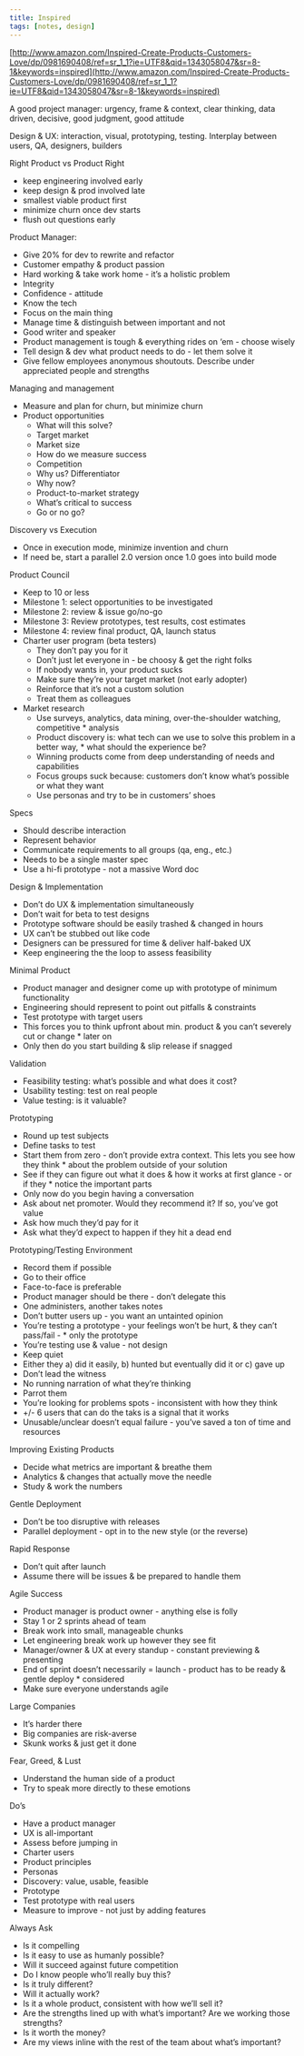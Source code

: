 ```yaml
---
title: Inspired
tags: [notes, design]
---
```


[http://www.amazon.com/Inspired-Create-Products-Customers-Love/dp/0981690408/ref=sr_1_1?ie=UTF8&qid=1343058047&sr=8-1&keywords=inspired](http://www.amazon.com/Inspired-Create-Products-Customers-Love/dp/0981690408/ref=sr_1_1?ie=UTF8&qid=1343058047&sr=8-1&keywords=inspired)

A good project manager: urgency, frame & context, clear thinking, data driven, decisive, good judgment, good attitude

Design & UX: interaction, visual, prototyping, testing. Interplay between users, QA, designers, builders

Right Product vs Product Right
* keep engineering involved early
* keep design & prod involved late
* smallest viable product first
* minimize churn once dev starts
* flush out questions early

Product Manager:
* Give 20% for dev to rewrite and refactor
* Customer empathy & product passion
* Hard working & take work home - it’s a holistic problem
* Integrity
* Confidence - attitude
* Know the tech
* Focus on the main thing
* Manage time & distinguish between important and not
* Good writer and speaker
* Product management is tough & everything rides on ‘em - choose wisely
* Tell design & dev what product needs to do - let them solve it
* Give fellow employees anonymous shoutouts. Describe under appreciated people and strengths

Managing and management
* Measure and plan for churn, but minimize churn
* Product opportunities
	* What will this solve?
	* Target market
	* Market size
	* How do we measure success
	* Competition
	* Why us? Differentiator
	* Why now?
	* Product-to-market strategy
	* What’s critical to success
	* Go or no go?

Discovery vs Execution
* Once in execution mode, minimize invention and churn
* If need be, start a parallel 2.0 version once 1.0 goes into build mode

Product Council
* Keep to 10 or less
* Milestone 1: select opportunities to be investigated
* Milestone 2: review & issue go/no-go
* Milestone 3: Review prototypes, test results, cost estimates
* Milestone 4: review final product, QA, launch status
* Charter user program (beta testers)
	* They don’t pay you for it
	* Don’t just let everyone in - be choosy & get the right folks
	* If nobody wants in, your product sucks
	* Make sure they’re your target market (not early adopter)
	* Reinforce that it’s not a custom solution
	* Treat them as colleagues
* Market research
	* Use surveys, analytics, data mining, over-the-shoulder watching, competitive * analysis
	* Product discovery is: what tech can we use to solve this problem in a better way, * what should the experience be?
	* Winning products come from deep understanding of needs and capabilities
	* Focus groups suck because: customers don’t know what’s possible or what they want
	* Use personas and try to be in customers’ shoes

Specs
* Should describe interaction
* Represent behavior
* Communicate requirements to all groups (qa, eng., etc.)
* Needs to be a single master spec
* Use a hi-fi prototype - not a massive Word doc

Design & Implementation
* Don’t do UX & implementation simultaneously
* Don’t wait for beta to test designs
* Prototype software should be easily trashed & changed in hours
* UX can’t be stubbed out like code
* Designers can be pressured for time & deliver half-baked UX
* Keep engineering the the loop to assess feasibility

Minimal Product
* Product manager and designer come up with prototype of minimum functionality
* Engineering should represent to point out pitfalls & constraints
* Test prototype with target users
* This forces you to think upfront about min. product & you can’t severely cut or change * later on
* Only then do you start building & slip release if snagged

Validation
* Feasibility testing: what’s possible and what does it cost?
* Usability testing: test on real people
* Value testing: is it valuable?

Prototyping
* Round up test subjects
* Define tasks to test
* Start them from zero - don’t provide extra context. This lets you see how they think * about the problem outside of your solution
* See if they can figure out what it does & how it works at first glance - or if they * notice the important parts
* Only now do you begin having a conversation
* Ask about net promoter. Would they recommend it? If so, you’ve got value
* Ask how much they’d pay for it
* Ask what they’d expect to happen if they hit a dead end

Prototyping/Testing Environment
* Record them if possible
* Go to their office
* Face-to-face is preferable
* Product manager should be there - don’t delegate this
* One administers, another takes notes
* Don’t butter users up - you want an untainted opinion
* You’re testing a prototype - your feelings won’t be hurt, & they can’t pass/fail - * only the prototype
* You’re testing use & value - not design
* Keep quiet
* Either they a) did it easily, b) hunted but eventually did it or c) gave up
* Don’t lead the witness
* No running narration of what they’re thinking
* Parrot them
* You’re looking for problems spots - inconsistent with how they think
* +/- 6 users that can do the taks is a signal that it works
* Unusable/unclear doesn’t equal failure - you’ve saved a ton of time and resources

Improving Existing Products
* Decide what metrics are important & breathe them
* Analytics & changes that actually move the needle
* Study & work the numbers

Gentle Deployment
* Don’t be too disruptive with releases
* Parallel deployment - opt in to the new style (or the reverse)

Rapid Response
* Don’t quit after launch
* Assume there will be issues & be prepared to handle them

Agile Success
* Product manager is product owner - anything else is folly
* Stay 1 or 2 sprints ahead of team
* Break work into small, manageable chunks
* Let engineering break work up however they see fit
* Manager/owner & UX at every standup - constant previewing & presenting
* End of sprint doesn’t necessarily = launch - product has to be ready & gentle deploy * considered
* Make sure everyone understands agile

Large Companies
* It’s harder there
* Big companies are risk-averse
* Skunk works & just get it done

Fear, Greed, & Lust
* Understand the human side of a product
* Try to speak more directly to these emotions

Do’s
* Have a product manager
* UX is all-important
* Assess before jumping in
* Charter users
* Product principles
* Personas
* Discovery: value, usable, feasible
* Prototype
* Test prototype with real users
* Measure to improve - not just by adding features

Always Ask
* Is it compelling
* Is it easy to use as humanly possible?
* Will it succeed against future competition
* Do I know people who’ll really buy this?
* Is it truly different?
* Will it actually work?
* Is it a whole product, consistent with how we’ll sell it?
* Are the strengths lined up with what’s important? Are we working those strengths?
* Is it worth the money?
* Are my views inline with the rest of the team about what’s important?
